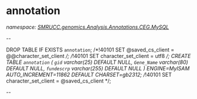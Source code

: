 ﻿# annotation
_namespace: [SMRUCC.genomics.Analysis.Annotations.CEG.MySQL](./index.md)_

--
 
 DROP TABLE IF EXISTS `annotation`;
 /*!40101 SET @saved_cs_client = @@character_set_client */;
 /*!40101 SET character_set_client = utf8 */;
 CREATE TABLE `annotation` (
 `gid` varchar(25) DEFAULT NULL,
 `Gene_Name` varchar(80) DEFAULT NULL,
 `fundescrp` varchar(255) DEFAULT NULL
 ) ENGINE=MyISAM AUTO_INCREMENT=11862 DEFAULT CHARSET=gb2312;
 /*!40101 SET character_set_client = @saved_cs_client */;
 
 --




